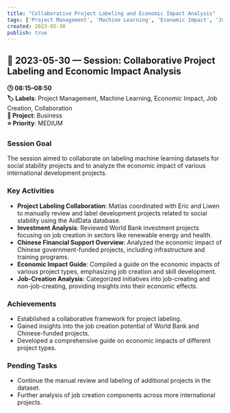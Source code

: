 ```yaml
---
title: "Collaborative Project Labeling and Economic Impact Analysis"
tags: ['Project Management', 'Machine Learning', 'Economic Impact', 'Job Creation', 'Collaboration']
created: 2023-05-30
publish: true
---
```


## 📅 2023-05-30 — Session: Collaborative Project Labeling and Economic Impact Analysis

**🕒 08:15–08:50**  
**🏷️ Labels**: Project Management, Machine Learning, Economic Impact, Job Creation, Collaboration  
**📂 Project**: Business  
**⭐ Priority**: MEDIUM  


### Session Goal
The session aimed to collaborate on labeling machine learning datasets for social stability projects and to analyze the economic impact of various international development projects.

### Key Activities
- **Project Labeling Collaboration**: Matías coordinated with Eric and Liwen to manually review and label development projects related to social stability using the AidData database.
- **Investment Analysis**: Reviewed World Bank investment projects focusing on job creation in sectors like renewable energy and health.
- **Chinese Financial Support Overview**: Analyzed the economic impact of Chinese government-funded projects, including infrastructure and training programs.
- **Economic Impact Guide**: Compiled a guide on the economic impacts of various project types, emphasizing job creation and skill development.
- **Job-Creation Analysis**: Categorized initiatives into job-creating and non-job-creating, providing insights into their economic effects.

### Achievements
- Established a collaborative framework for project labeling.
- Gained insights into the job creation potential of World Bank and Chinese-funded projects.
- Developed a comprehensive guide on economic impacts of different project types.

### Pending Tasks
- Continue the manual review and labeling of additional projects in the dataset.
- Further analysis of job creation components across more international projects.
